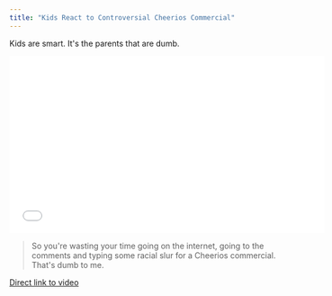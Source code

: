 ```yaml
---
title: "Kids React to Controversial Cheerios Commercial"
---
```

<p>Kids are smart. It's the parents that are dumb.</p>
<p><iframe width="560" height="315" src="//www.youtube.com/embed/VifdBFp5pnw" frameborder="0" allowfullscreen></iframe></p>
<blockquote><p>
  So you're wasting your time going on the internet, going to the comments and typing some racial slur for a Cheerios commercial. That's dumb to me.
</p></blockquote>
<p><a href="http://youtu.be/VifdBFp5pnw">Direct link to video</a></p>
